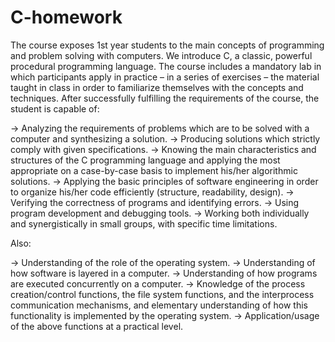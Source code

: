 # C-homework


The course exposes 1st year students to the main concepts of programming and problem solving with computers. We introduce C, a classic, powerful procedural programming language. The course includes a mandatory lab in which participants apply in practice – in a series of exercises – the material taught in class in order to familiarize themselves with the concepts and techniques.
After successfully fulfilling the requirements of the course, the student is capable of:

->  Analyzing the requirements of problems which are to be solved with a computer and synthesizing a solution.
->  Producing solutions which strictly comply with given specifications.
->  Knowing the main characteristics and structures of the C programming language and applying the most appropriate on a case-by-case basis to implement his/her algorithmic solutions.
->  Applying the basic principles of software engineering in order to organize his/her code efficiently (structure, readability, design).
->  Verifying the correctness of programs and identifying errors.
->  Using program development and debugging tools.
->  Working both individually and synergistically in small groups, with specific time limitations.

Also: 


->  Understanding of the role of the operating system.
->  Understanding of how software is layered in a computer.
->  Understanding of how programs are executed concurrently on a computer.
->  Knowledge of the process creation/control functions, the file system functions, and the interprocess communication mechanisms, and elementary understanding of how this functionality is implemented by the operating system.
->  Application/usage of the above functions at a practical level.

